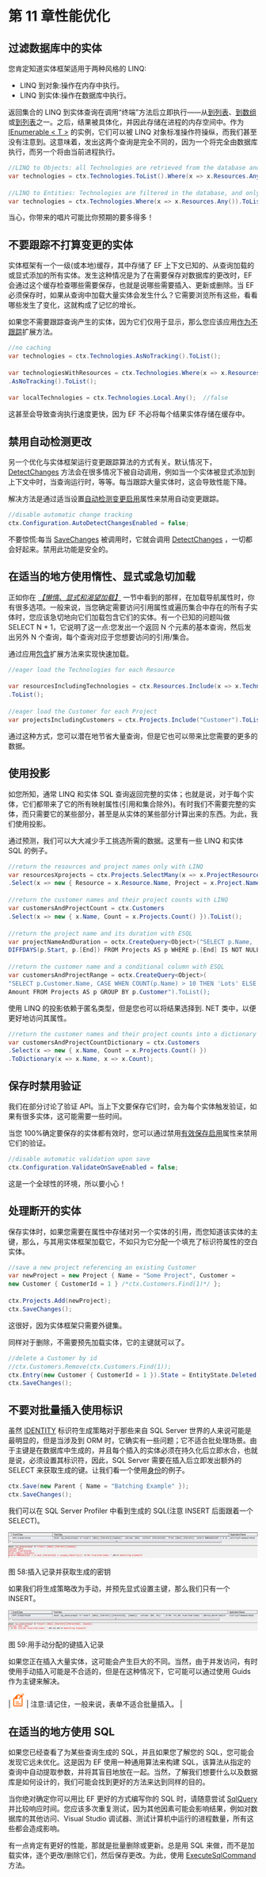 # 第 11 章性能优化

## 过滤数据库中的实体

您肯定知道实体框架适用于两种风格的 LINQ:

*   LINQ 到对象:操作在内存中执行。
*   LINQ 到实体:操作在数据库中执行。

返回集合的 LINQ 到实体查询在调用“终端”方法后立即执行——从[到列表](http://msdn.microsoft.com/en-us/library/bb342261.aspx)、[到数组](http://msdn.microsoft.com/en-us/library/bb298736.aspx)或[到列表](http://msdn.microsoft.com/en-us/library/bb548657.aspx)之一。之后，结果被具体化，并因此存储在进程的内存空间中。作为 [IEnumerable < T >](http://msdn.microsoft.com/en-us/library/9eekhta0.aspx) 的实例，它们可以被 LINQ 对象标准操作符操纵，而我们甚至没有注意到。这意味着，发出这两个查询是完全不同的，因为一个将完全由数据库执行，而另一个将由当前进程执行。

```cs
//LINQ to Objects: all Technologies are retrieved from the database and filtered in memory
var technologies = ctx.Technologies.ToList().Where(x => x.Resources.Any());

//LINQ to Entities: Technologies are filtered in the database, and only after retrieved into memory
var technologies = ctx.Technologies.Where(x => x.Resources.Any()).ToList();

```

当心，你带来的唱片可能比你预期的要多得多！

## 不要跟踪不打算变更的实体

实体框架有一个一级(或本地)缓存，其中存储了 EF 上下文已知的、从查询加载的或显式添加的所有实体。发生这种情况是为了在需要保存对数据库的更改时，EF 会通过这个缓存检查哪些需要保存，也就是说哪些需要插入、更新或删除。当 EF 必须保存时，如果从查询中加载大量实体会发生什么？它需要浏览所有这些，看看哪些发生了变化，这就构成了记忆的增长。

如果您不需要跟踪查询产生的实体，因为它们仅用于显示，那么您应该应用[作为不跟踪](http://msdn.microsoft.com/en-us/library/gg679352.aspx)扩展方法。

```cs
//no caching
var technologies = ctx.Technologies.AsNoTracking().ToList();

var technologiesWithResources = ctx.Technologies.Where(x => x.Resources.Any())
.AsNoTracking().ToList();

var localTechnologies = ctx.Technologies.Local.Any();  //false

```

这甚至会导致查询执行速度更快，因为 EF 不必将每个结果实体存储在缓存中。

## 禁用自动检测更改

另一个优化与实体框架运行变更跟踪算法的方式有关。默认情况下， [DetectChanges](http://msdn.microsoft.com/en-us/library/system.data.entity.infrastructure.dbchangetracker.detectchanges.aspx) 方法会在很多情况下被自动调用，例如当一个实体被显式添加到上下文中时，当查询运行时，等等。每当跟踪大量实体时，这会导致性能下降。

解决方法是通过适当设置[自动检测变更启用](http://msdn.microsoft.com/en-us/library/system.data.entity.infrastructure.dbcontextconfiguration.autodetectchangesenabled.aspx)属性来禁用自动变更跟踪。

```cs
//disable automatic change tracking
ctx.Configuration.AutoDetectChangesEnabled = false;

```

不要惊慌:每当 [SaveChanges](http://msdn.microsoft.com/en-us/library/system.data.entity.dbcontext.savechanges.aspx) 被调用时，它就会调用 [DetectChanges](http://msdn.microsoft.com/en-us/library/system.data.entity.infrastructure.dbchangetracker.detectchanges.aspx) ，一切都会好起来。禁用此功能是安全的。

## 在适当的地方使用惰性、显式或急切加载

正如你在 *[【懒惰、显式和渴望加载】](04.html#LEnE)* 一节中看到的那样，在加载导航属性时，你有很多选项。一般来说，当您确定需要访问引用属性或遍历集合中存在的所有子实体时，您应该急切地向它们加载包含它们的实体。有一个已知的问题叫做 SELECT N + 1，它说明了这一点:您发出一个返回 N 个元素的基本查询，然后发出另外 N 个查询，每个查询对应于您想要访问的引用/集合。

通过应用[包含](http://msdn.microsoft.com/en-us/library/system.data.entity.dbextensions.include.aspx)扩展方法来实现快速加载。

```cs
//eager load the Technologies for each Resource   

var resourcesIncludingTechnologies = ctx.Resources.Include(x => x.Technologies)
.ToList();

//eager load the Customer for each Project        
var projectsIncludingCustomers = ctx.Projects.Include("Customer").ToList();

```

通过这种方式，您可以潜在地节省大量查询，但是它也可以带来比您需要的更多的数据。

## 使用投影

如您所知，通常 LINQ 和实体 SQL 查询返回完整的实体；也就是说，对于每个实体，它们都带来了它的所有映射属性(引用和集合除外)。有时我们不需要完整的实体，而只需要它的某些部分，甚至是从实体的某些部分计算出来的东西。为此，我们使用投影。

通过预测，我们可以大大减少手工挑选所需的数据。这里有一些 LINQ 和实体 SQL 的例子。

```cs
//return the resources and project names only with LINQ
var resourcesXprojects = ctx.Projects.SelectMany(x => x.ProjectResources)
.Select(x => new { Resource = x.Resource.Name, Project = x.Project.Name }).ToList();

//return the customer names and their project counts with LINQ
var customersAndProjectCount = ctx.Customers
.Select(x => new { x.Name, Count = x.Projects.Count() }).ToList();

//return the project name and its duration with ESQL
var projectNameAndDuration = octx.CreateQuery<Object>("SELECT p.Name, 
DIFFDAYS(p.Start, p.[End]) FROM Projects AS p WHERE p.[End] IS NOT NULL").ToList();

//return the customer name and a conditional column with ESQL
var customersAndProjectRange = octx.CreateQuery<Object>(
"SELECT p.Customer.Name, CASE WHEN COUNT(p.Name) > 10 THEN 'Lots' ELSE 'Few' END AS 
Amount FROM Projects AS p GROUP BY p.Customer").ToList();

```

使用 LINQ 的投影依赖于匿名类型，但是您也可以将结果选择到. NET 类中，以便更好地访问其属性。

```cs
//return the customer names and their project counts into a dictionary with LINQ
var customersAndProjectCountDictionary = ctx.Customers
.Select(x => new { x.Name, Count = x.Projects.Count() })
.ToDictionary(x => x.Name, x => x.Count);

```

## 保存时禁用验证

我们在部分讨论了验证 API。当上下文要保存它们时，会为每个实体触发验证，如果有很多实体，这可能需要一些时间。

当您 100%确定要保存的实体都有效时，您可以通过禁用[有效保存启用](http://msdn.microsoft.com/en-us/library/system.data.entity.infrastructure.dbcontextconfiguration.validateonsaveenabled.aspx)属性来禁用它们的验证。

```cs
//disable automatic validation upon save
ctx.Configuration.ValidateOnSaveEnabled = false;

```

这是一个全球性的环境，所以要小心！

## 处理断开的实体

保存实体时，如果您需要在属性中存储对另一个实体的引用，而您知道该实体的主键，那么，与其用实体框架加载它，不如只为它分配一个填充了标识符属性的空白实体。

```cs
//save a new project referencing an existing Customer
var newProject = new Project { Name = "Some Project", Customer = 
new Customer { CustomerId = 1 } /*ctx.Customers.Find(1)*/ };

ctx.Projects.Add(newProject);
ctx.SaveChanges();

```

这很好，因为实体框架只需要外键集。

同样对于删除，不需要预先加载实体，它的主键就可以了。

```cs
//delete a Customer by id
//ctx.Customers.Remove(ctx.Customers.Find(1));
ctx.Entry(new Customer { CustomerId = 1 }).State = EntityState.Deleted;
ctx.SaveChanges();

```

## 不要对批量插入使用标识

虽然 [IDENTITY](http://technet.microsoft.com/en-us/library/ms186775.aspx) 标识符生成策略对于那些来自 SQL Server 世界的人来说可能是最明显的，但是当涉及到 ORM 时，它确实有一些问题；它不适合批处理场景。由于主键是在数据库中生成的，并且每个插入的实体必须在持久化后立即水合，也就是说，必须设置其标识符，因此，SQL Server 需要在插入后立即发出额外的 SELECT 来获取生成的键。让我们看一个使用[身份](http://technet.microsoft.com/en-us/library/ms186775.aspx)的例子。

```cs
ctx.Save(new Parent { Name = "Batching Example" });
ctx.SaveChanges();

```

我们可以在 SQL Server Profiler 中看到生成的 SQL(注意 INSERT 后面跟着一个 SELECT)。

![](img/image094.jpg)

图 58:插入记录并获取生成的密钥

如果我们将生成策略改为手动，并预先显式设置主键，那么我们只有一个 INSERT。

![](img/image095.jpg)

图 59:用手动分配的键插入记录

如果您正在插入大量实体，这可能会产生巨大的不同。当然，由于并发访问，有时使用手动插入可能是不合适的，但是在这种情况下，它可能可以通过使用 Guids 作为主键来解决。

| ![](img/note.png) | 注意:请记住，一般来说，表单不适合批量插入。 |

## 在适当的地方使用 SQL

如果您已经查看了为某些查询生成的 SQL，并且如果您了解您的 SQL，您可能会发现它远未优化。这是因为 EF 使用一种通用算法来构建 SQL，该算法从指定的查询中自动提取参数，并将其盲目地放在一起。当然，了解我们想要什么以及数据库是如何设计的，我们可能会找到更好的方法来达到同样的目的。

当你绝对确定你可以用比 EF 更好的方式编写你的 SQL 时，请随意尝试 [SqlQuery](http://msdn.microsoft.com/en-us/library/gg696332.aspx) 并比较响应时间。您应该多次重复测试，因为其他因素可能会影响结果，例如对数据库的其他访问、Visual Studio 调试器、测试计算机中运行的进程数量，所有这些都会造成影响。

有一点肯定有更好的性能，那就是批量删除或更新。总是用 SQL 来做，而不是加载实体，逐个更改/删除它们，然后保存更改。为此，使用 [ExecuteSqlCommand](http://msdn.microsoft.com/en-us/library/gg679456.aspx) 方法。